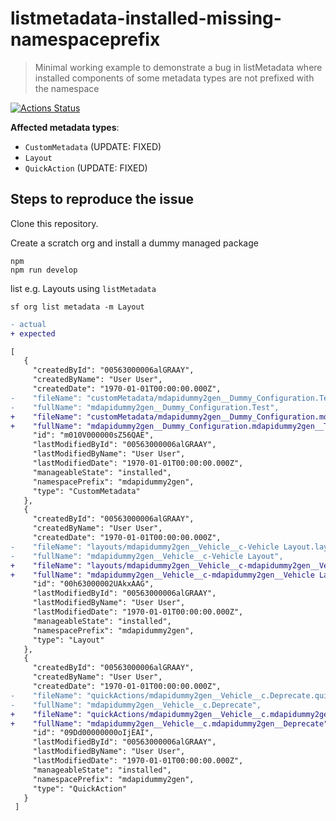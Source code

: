 # listmetadata-installed-missing-namespaceprefix

> Minimal working example to demonstrate a bug in listMetadata where installed components of some metadata types are not prefixed with the namespace

[![Actions Status](https://github.com/mdapi-issues/listmetadata-installed-missing-namespaceprefix/workflows/Test%20and%20Release/badge.svg)](https://github.com/mdapi-issues/listmetadata-installed-missing-namespaceprefix/actions)

**Affected metadata types**:

- `CustomMetadata` (UPDATE: FIXED)
- `Layout`
- `QuickAction` (UPDATE: FIXED)

## Steps to reproduce the issue

Clone this repository.

Create a scratch org and install a dummy managed package

```console
npm
npm run develop
```

list e.g. Layouts using `listMetadata`

```console
sf org list metadata -m Layout
```

```diff
- actual
+ expected
```

```diff
[
   {
     "createdById": "00563000006alGRAAY",
     "createdByName": "User User",
     "createdDate": "1970-01-01T00:00:00.000Z",
-    "fileName": "customMetadata/mdapidummy2gen__Dummy_Configuration.Test.md",
-    "fullName": "mdapidummy2gen__Dummy_Configuration.Test",
+    "fileName": "customMetadata/mdapidummy2gen__Dummy_Configuration.mdapidummy2gen__Test.md",
+    "fullName": "mdapidummy2gen__Dummy_Configuration.mdapidummy2gen__Test",
     "id": "m010V000000sZ56QAE",
     "lastModifiedById": "00563000006alGRAAY",
     "lastModifiedByName": "User User",
     "lastModifiedDate": "1970-01-01T00:00:00.000Z",
     "manageableState": "installed",
     "namespacePrefix": "mdapidummy2gen",
     "type": "CustomMetadata"
   },
   {
     "createdById": "00563000006alGRAAY",
     "createdByName": "User User",
     "createdDate": "1970-01-01T00:00:00.000Z",
-    "fileName": "layouts/mdapidummy2gen__Vehicle__c-Vehicle Layout.layout",
-    "fullName": "mdapidummy2gen__Vehicle__c-Vehicle Layout",
+    "fileName": "layouts/mdapidummy2gen__Vehicle__c-mdapidummy2gen__Vehicle Layout.layout",
+    "fullName": "mdapidummy2gen__Vehicle__c-mdapidummy2gen__Vehicle Layout",
     "id": "00h63000002UAkxAAG",
     "lastModifiedById": "00563000006alGRAAY",
     "lastModifiedByName": "User User",
     "lastModifiedDate": "1970-01-01T00:00:00.000Z",
     "manageableState": "installed",
     "namespacePrefix": "mdapidummy2gen",
     "type": "Layout"
   },
   {
     "createdById": "00563000006alGRAAY",
     "createdByName": "User User",
     "createdDate": "1970-01-01T00:00:00.000Z",
-    "fileName": "quickActions/mdapidummy2gen__Vehicle__c.Deprecate.quickAction",
-    "fullName": "mdapidummy2gen__Vehicle__c.Deprecate",
+    "fileName": "quickActions/mdapidummy2gen__Vehicle__c.mdapidummy2gen__Deprecate.quickAction",
+    "fullName": "mdapidummy2gen__Vehicle__c.mdapidummy2gen__Deprecate",
     "id": "09Dd00000000oIjEAI",
     "lastModifiedById": "00563000006alGRAAY",
     "lastModifiedByName": "User User",
     "lastModifiedDate": "1970-01-01T00:00:00.000Z",
     "manageableState": "installed",
     "namespacePrefix": "mdapidummy2gen",
     "type": "QuickAction"
   }
 ]
```
